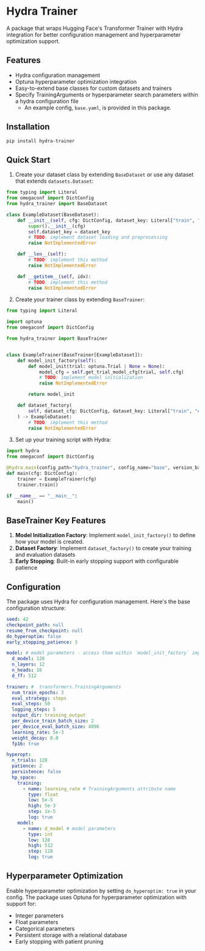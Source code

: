 # Hydra Trainer

A package that wraps Hugging Face's Transformer Trainer with Hydra integration for better configuration management and hyperparameter optimization support.

## Features

- Hydra configuration management
- Optuna hyperparameter optimization integration
- Easy-to-extend base classes for custom datasets and trainers
- Specify TrainingArguments or hyperparameter search parameters within a hydra configuration file
  - An example config, `base.yaml`, is provided in this package.

## Installation

```bash
pip install hydra-trainer
```

## Quick Start

1. Create your dataset class by extending `BaseDataset` or use any dataset that extends `datasets.Dataset`:

```python:example.py
from typing import Literal
from omegaconf import DictConfig
from hydra_trainer import BaseDataset

class ExampleDataset(BaseDataset):
    def __init__(self, cfg: DictConfig, dataset_key: Literal["train", "eval"]):
        super().__init__(cfg)
        self.dataset_key = dataset_key
        # TODO: implement dataset loading and preprocessing
        raise NotImplementedError

    def __len__(self):
        # TODO: implement this method
        raise NotImplementedError

    def __getitem__(self, idx):
        # TODO: implement this method
        raise NotImplementedError
```

2. Create your trainer class by extending `BaseTrainer`:

```python:example.py
from typing import Literal

import optuna
from omegaconf import DictConfig

from hydra_trainer import BaseTrainer


class ExampleTrainer(BaseTrainer[ExampleDataset]):
    def model_init_factory(self):
        def model_init(trial: optuna.Trial | None = None):
            model_cfg = self.get_trial_model_cfg(trial, self.cfg)
            # TODO: implement model initialization
            raise NotImplementedError

        return model_init

    def dataset_factory(
        self, dataset_cfg: DictConfig, dataset_key: Literal["train", "eval"]
    ) -> ExampleDataset:
        # TODO: implement this method
        raise NotImplementedError
```

3. Set up your training script with Hydra:

```python:example.py
import hydra
from omegaconf import DictConfig

@hydra.main(config_path="hydra_trainer", config_name="base", version_base=None)
def main(cfg: DictConfig):
    trainer = ExampleTrainer(cfg)
    trainer.train()

if __name__ == "__main__":
    main()
```

## BaseTrainer Key Features

1. **Model Initialization Factory**: Implement `model_init_factory()` to define how your model is created.
2. **Dataset Factory**: Implement `dataset_factory()` to create your training and evaluation datasets
3. **Early Stopping**: Built-in early stopping support with configurable patience

## Configuration

The package uses Hydra for configuration management. Here's the base configuration structure:

```yaml
seed: 42
checkpoint_path: null
resume_from_checkpoint: null
do_hyperoptim: false
early_stopping_patience: 3

model: # model parameters - access them within `model_init_factory` implementation
  d_model: 128
  n_layers: 12
  n_heads: 16
  d_ff: 512

trainer: #  transformers.TrainingArguments
  num_train_epochs: 3
  eval_strategy: steps
  eval_steps: 50
  logging_steps: 5
  output_dir: training_output
  per_device_train_batch_size: 2
  per_device_eval_batch_size: 4096
  learning_rate: 5e-3
  weight_decay: 0.0
  fp16: true

hyperopt:
  n_trials: 128
  patience: 2
  persistence: false
  hp_space:
    training:
      - name: learning_rate # TrainingArguments attribute name
        type: float
        low: 5e-5
        high: 5e-3
        step: 1e-5
        log: true
    model:
      - name: d_model # model parameters
        type: int
        low: 128
        high: 512
        step: 128
        log: true
```

## Hyperparameter Optimization

Enable hyperparameter optimization by setting `do_hyperoptim: true` in your config. The package uses Optuna for hyperparameter optimization with support for:

- Integer parameters
- Float parameters
- Categorical parameters
- Persistent storage with a relational database
- Early stopping with patient pruning
